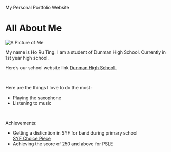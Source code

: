My Personal Portfolio Website
<!DOCTYPE html>
<html>
<head>
<link rel="stylesheet" type="text/css" href="style.css">
<title> This is my website </title>
</head>
<body>
<h1> All About Me</h1>
<img src="photo.jpg" alt="A Picture of Me"/>
<p>
My name is Ho Ru Ting. I am a student of Dunman High School. Currently in 1st year high school. </p>
<p>
Here’s our school website link <a href ="www.dhs.sg"> Dunman High School  </a>. </p>
<br>
<p>Here are the things I love to do the most : </p> 
<ul>
<li>Playing the saxophone</li>
<li>Listening to music</li>
</ul>
<br>
  <p>Achievements:</p>
    <ul>
      <li>Getting a disticntion in SYF for band during primary school</li>
      <a href="https://www.youtube.com/watch?v=HPYmrapNgxo"> SYF Choice Piece</a>
      <li>Achieving the score of 250 and above for PSLE</li>
</body>
</html>
